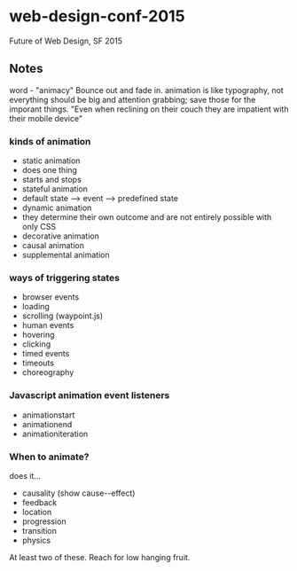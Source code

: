 # web-design-conf-2015
Future of Web Design, SF 2015

## Notes
word - "animacy"
Bounce out and fade in.
animation is like typography, not everything should be big and attention grabbing; save those for the imporant things.
"Even when reclining on their couch they are impatient with their mobile device"

### kinds of animation
* static animation
 * does one thing 
 * starts and stops
* stateful animation
 * default state --> event --> predefined state
* dynamic animation
 * they determine their own outcome and are not entirely possible with only CSS
* decorative animation
* causal animation
* supplemental animation

### ways of triggering states

* browser events
 * loading 
 * scrolling (waypoint.js)
* human events
 * hovering
 * clicking
* timed events
 * timeouts
 * choreography

### Javascript animation event listeners

* animationstart
* animationend
* animationiteration


### When to animate?

does it...

* causality (show cause--effect)
* feedback
* location
* progression
* transition
* physics

At least two of these. Reach for low hanging fruit.